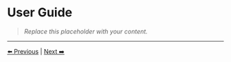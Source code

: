 # User Guide

> _Replace this placeholder with your content._



---
[⬅️ Previous](../08-appendices/sample-input-output.md) | [Next ➡️](../08-appendices/cv/member1.md)
